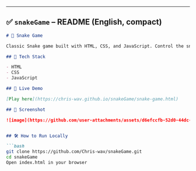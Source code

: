 ---

## ✅ `snakeGame` – README (English, compact)

```markdown
# 🐍 Snake Game

Classic Snake game built with HTML, CSS, and JavaScript. Control the snake with arrow keys and try to eat as much food as possible without hitting yourself.

## 🔧 Tech Stack

- HTML 
- CSS
- JavaScript

## 🚀 Live Demo

[Play here](https://chris-wav.github.io/snakeGame/snake-game.html)

## 📸 Screenshot

![image](https://github.com/user-attachments/assets/d6efccfb-52d0-44dc-8f6f-ab5b9bab7090)


## 🛠️ How to Run Locally

```bash
git clone https://github.com/Chris-wav/snakeGame.git
cd snakeGame
Open index.html in your browser
